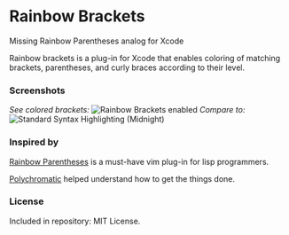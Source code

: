 # Rainbow Brackets  

Missing Rainbow Parentheses analog for Xcode

Rainbow brackets is a plug-in for Xcode that enables coloring of matching brackets, parentheses, and curly braces according to their level.

### Screenshots

*See colored brackets:*
![Rainbow Brackets enabled ](https://leto14g.storage.yandex.net/rdisk/c7cb3cdde89c37c35737cc3d398514eafa09ba32a8f62cecc7bd62ab00c16ac4/inf/UVOZHhoygTlXfoTZgSsWAxVKgkF7Gf1SZ2xYlSI_qMxrfWVUwaJ4U2TuUoQJyGbcIgGlahpVNpJtFWjPEBKiTA==?uid=0&filename=2015-08-03%2000-30-18%20DVTTextStorage%2BRainbow.m.png&disposition=inline&hash=&limit=0&content_type=image%2Fpng&tknv=v2&rtoken=14db148229537432b2c281d04aacd90d&force_default=no&ycrid=na-a685fcd5eb325333f13a3a13d1e49704-downloader10d)
*Compare to:*
![Standard Syntax Highlighting (Midnight)](https://leto28d.storage.yandex.net/rdisk/2de91cb9dbd2eb8bd203d7de33cded44790bd625c30578fecee2998992f58d37/inf/5kNG5yzduHS1CI6Yp9LNfwANZCW1ixPcWK3s1fiuDAeDUaRCvq26vuzF77bgmD7X0EguGPivx3XMDK_DTWDe_g==?uid=0&filename=2015-08-03%2000-32-25%20DVTTextStorage%2BRainbow.m.png&disposition=inline&hash=&limit=0&content_type=image%2Fpng&tknv=v2&rtoken=14db148229537432b2c281d04aacd90d&force_default=no&ycrid=na-ef889f93ffad4d9d6124240aa03a4b98-downloader4d)


### Inspired by  

[Rainbow Parentheses](https://github.com/kien/rainbow_parentheses.vim) is a must-have vim plug-in for lisp programmers.

[Polychromatic](https://github.com/kolinkrewinkel/Polychromatic) helped understand how to get the things done.


### License  
Included in repository: MIT License.
